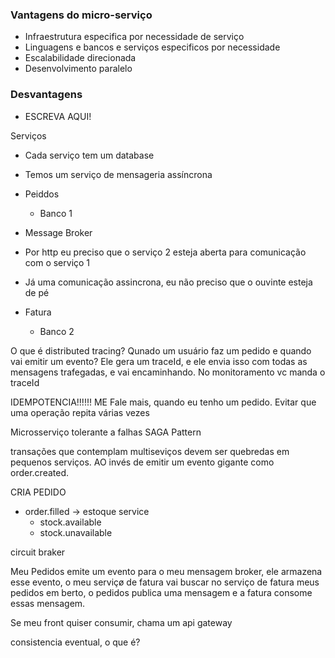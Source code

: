 ### Vantagens do micro-serviço
- Infraestrutura especifica por necessidade de serviço
- Linguagens e bancos e serviços especificos por necessidade
- Escalabilidade direcionada
- Desenvolvimento paralelo

### Desvantagens 
- ESCREVA AQUI!


Serviços
- Cada serviço tem um database
- Temos um serviço de mensageria assíncrona

- Peiddos
    - Banco 1

- Message Broker
- Por http eu preciso que o serviço 2 esteja aberta para comunicação com o serviço 1
- Já uma comunicação assincrona, eu não preciso que o ouvinte esteja de pé

- Fatura
    - Banco 2


O que é distributed tracing? Qunado um usuário faz um pedido e quando vai emitir um evento? Ele gera um traceId, e ele envia isso com todas as mensagens trafegadas, e vai encaminhando. No monitoramento vc manda o traceId

IDEMPOTENCIA!!!!!! ME Fale mais, quando eu tenho um pedido. Evitar que uma operação repita várias vezes

Microsserviço tolerante a falhas
SAGA Pattern

transações que contemplam multiseviços devem ser quebredas em pequenos serviços. AO invés de emitir um evento gigante como order.created.

CRIA PEDIDO
- order.filled -> estoque service
    - stock.available
    - stock.unavailable 

circuit braker

Meu Pedidos emite um evento para o meu mensagem broker, ele armazena esse evento, o meu serviçø de fatura vai buscar no serviço de fatura meus pedidos em berto, o pedidos publica uma mensagem e a fatura consome essas mensagem.

Se meu front quiser consumir, chama um api gateway

consistencia eventual, o que é?